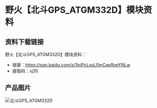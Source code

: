 # 野火【北斗GPS_ATGM332D】模块资料

## 资料下载链接
野火【北斗GPS_ATGM332D】模块资料：
* 链接：https://pan.baidu.com/s/1lxjPcLssLI1mCapRopYNLw 
* 提取码：xj35 


## 产品图片
![北斗GPS_ATGM332D](https://raw.githubusercontent.com/wiki/Embdefire/products/images/模块产品/定位模块/北斗GPS_ATGM332D.jpg)